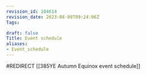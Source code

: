 ```yaml
---
revision_id: 104614
revision_date: 2023-08-09T09:24:06Z
Tags:

draft: false
Title: Event schedule
aliases:
- Event_schedule
---
```

#REDIRECT [[385YE Autumn Equinox event schedule]]